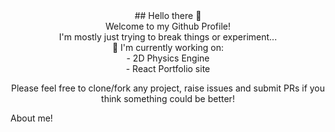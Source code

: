 <div align="center">
  ## Hello there 👋 
</div>



<div align="center">
  Welcome to my Github Profile! <br>
  I'm mostly just trying to break things or experiment... <br>
    🔭 I'm currently working on: <br>
        - 2D Physics Engine       <br>
        - React Portfolio site    <br>
      
  Please feel free to clone/fork any project, raise issues and submit PRs if you think something could be better! <br>
</div>


About me!


<!--
**Jdem92/Jdem92** is a ✨ _special_ ✨ repository because its `README.md` (this file) appears on your GitHub profile.

Here are some ideas to get you started:

- 🔭 I’m currently working on ...
- 🌱 I’m currently learning ...
- 👯 I’m looking to collaborate on ...
- 🤔 I’m looking for help with ...
- 💬 Ask me about ...
- 📫 How to reach me: ...
- 😄 Pronouns: ...
- ⚡ Fun fact: ...
-->
